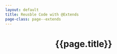 ```yaml
---
layout: default
title: Reusble Code with @Extends
page-class: page--extends
---
```

<header class="page__header">
	<h1  class="page__title">{{page.title}}</h2>
</header>